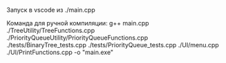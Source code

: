 Запуск в vscode из ./main.cpp

Команда для ручной компиляции: g++ main.cpp ./TreeUtility/TreeFunctions.cpp ./PriorityQueueUtility/PriorityQueueFunctions.cpp ./tests/BinaryTree_tests.cpp ./tests/PriorityQueue_tests.cpp ./UI/menu.cpp ./UI/PrintFunctions.cpp -o "main.exe"
